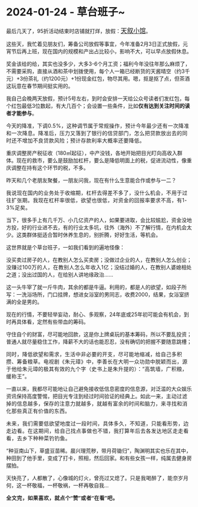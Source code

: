 # 2024-01-24 - 草台班子~

<p style="visibility: visible;">最后几天了，95折活动结束时店铺就打烊，放假：<a class="weapp_text_link js_weapp_entry wx_tap_link js_wx_tap_highlight" style="font-size: 17px; visibility: visible;" data-miniprogram-appid="wx2e9d304ca0c18079" data-miniprogram-path="pages/tab/one/index" data-miniprogram-applink="" data-miniprogram-nickname="天叙小馆" href="" data-miniprogram-type="text" data-miniprogram-servicetype="">天叙小馆</a>。</p><p style="visibility: visible;">这些天，我忙着见朋友们，筹备公司放假等事宜，今年准备2月3日正式放假，元宵节后再上班，现在国内的规模和产出占比较小，影响不大，可以早点放假休息。</p><p style="visibility: visible;">奖金该给的给，其实也没多少，大多3-6个月工资；福利今年没往年那么麻烦了，不需要采购，直接从酒和茶中划拨使用，每个人一箱已经断货的天酱晴空（约3千元）+3份茶礼（约1200元）+1份现金红包，物尽其用。嗯，抠是抠了点，但茶酒这玩意在春节期间挺实用的。<br style="visibility: visible;"></p><p style="visibility: visible;">我自己会晚两天放假，预计5号左右，到时会安排一天给公众号读者们发红包，每个红包最低3位数起，有大几百个；会设置一些条件，比如<strong style="visibility: visible;">仅有达到关注时间的读者才能参与</strong>。</p><p style="visibility: visible;">今天的降准，<span style="font-size: var(--articleFontsize); letter-spacing: 0.034em; visibility: visible;">下调0.5%，</span><span style="font-size: var(--articleFontsize); letter-spacing: 0.034em; visibility: visible;">这种调节属于常规操作，预计</span><span style="font-size: var(--articleFontsize); letter-spacing: 0.034em; visibility: visible;">今年最少还有</span><span style="font-size: var(--articleFontsize); letter-spacing: 0.034em; visibility: visible;">一次降准和一次降息。</span><span style="font-size: var(--articleFontsize); letter-spacing: 0.034em; visibility: visible;">降准后</span><span style="font-size: var(--articleFontsize); letter-spacing: 0.034em; visibility: visible;">，压力又落到了</span><span style="font-size: var(--articleFontsize); letter-spacing: 0.034em; visibility: visible;">银行的信贷部门，怎么把贷款放出去</span><span style="font-size: var(--articleFontsize); letter-spacing: 0.034em; visibility: visible;">的同时还不</span><span style="font-size: var(--articleFontsize); letter-spacing: 0.034em; visibility: visible;">增加</span><span style="font-size: var(--articleFontsize); letter-spacing: 0.034em; visibility: visible;">不良贷款风险</span><span style="font-size: var(--articleFontsize); letter-spacing: 0.034em; visibility: visible;">；</span><span style="font-size: var(--articleFontsize); letter-spacing: 0.034em; visibility: visible;">预计存款利率大概率还要</span><span style="font-size: var(--articleFontsize); letter-spacing: 0.034em; visibility: visible;">降低。</span></p><p style="visibility: visible;">重庆调整房产税征收（180㎡起征），中产没钱，各地开始把目光盯向高收入群体。现在的救市，要么是鼓励加杠杆，要么是降低明面上的税，促进流动性，像重庆调整在持有这个环节的税，不多。<br style="visibility: visible;"></p><p style="visibility: visible;">昨天和几个老朋友聚餐，一朋友问我，现在有什么生意能合作或参与一二？</p><p style="visibility: visible;"><span style="font-size: var(--articleFontsize); letter-spacing: 0.034em; visibility: visible;">我说现在国内的业务</span><span style="font-size: var(--articleFontsize); letter-spacing: 0.034em; visibility: visible;">处于收缩期，杠杆去得差不多了，没什么机会</span><span style="font-size: var(--articleFontsize); letter-spacing: 0.034em; visibility: visible;">，不用于过往</span><span style="font-size: var(--articleFontsize); letter-spacing: 0.034em; visibility: visible;">扩张期</span><span style="font-size: var(--articleFontsize); letter-spacing: 0.034em; visibility: visible;">。</span><span style="font-size: var(--articleFontsize); letter-spacing: 0.034em; visibility: visible;">我现在杠杆率很低，欲望也很低，对</span><span style="font-size: var(--articleFontsize); letter-spacing: 0.034em; visibility: visible;">资金的回报率要求不高，有1-3%足矣。</span></p><p style="visibility: visible;">当下，很多手上有几千万、小几亿资产的人，如果要进取，会比较尴尬，资金没地方投，好的行业进不去，有的行业太多坑，往外（海外）不了解行情，在内机会太少。这类群体挺适合暂时休养生息的，别折腾，好好生活，等机会。<br style="visibility: visible;"></p><p style="visibility: visible;">这世界就是个草台班子，一如我们看到的遍地怪像：</p><p style="visibility: visible;">没买卖过房子的人，在教别人怎么买卖房；没做过企业的人，在教别人怎么创业；<span style="letter-spacing: 0.578px; text-wrap: wrap; visibility: visible;">没赚过100万的人，在教别人怎么年收入1亿</span>；没结过婚的人，在教别人婆媳相处之道；没出过国的人，在给别人讲地缘政治......</p><p style="visibility: visible;">这一头牛宰了就一斤牛肉，其余的都是牛逼。利用的，都是人的欲望，如段子所写：一洗浴场所，门口挂牌，想进女浴室的男同志，收费2000，结果，女浴室挤满的全是男的。</p><p style="visibility: visible;">现在的行情，不要轻举妄动，耐心、多观察，24年底或25年初可能会有机会，到时再具体看，定然有些带血的筹码。</p><p>守住自个的财富，尽可能地回款，这是你上牌桌玩的基本筹码，所以不要乱投资；普通人就尽量稳住工作，降薪不大的话也能忍忍，没有确切的把握不要随意跳槽；</p><p><span style="font-size: var(--articleFontsize);letter-spacing: 0.034em;">同时，降低欲望和需求，</span><span style="font-size: var(--articleFontsize);letter-spacing: 0.034em;">生活中非必要的开支，尽可能地缩减，给自己多积攒、筹备粮草</span><span style="font-size: var(--articleFontsize);letter-spacing: 0.034em;">。电视剧《朱元璋》中，李善长在大明一众功勋中脱颖而出，源于他给朱元璋的极其有效的九个字（史书上是朱升提的）：“</span><span style="font-size: var(--articleFontsize);letter-spacing: 0.034em;">高筑墙，广积粮，缓称王”。</span></p><p>一直以来，我都尽可能地让自己避免接收低信息密度的信息源，对泛滥的大众娱乐资讯保持高度警惕，把目光专注到经过时间验证的经典上。如此一来，<span style="font-size: var(--articleFontsize);letter-spacing: 0.034em;">主动过滤掉的信息越多，保存的注意力就越多，就越有富余的时间和脑力，来寻找和消化那些真正有价值的东西。</span></p><p><span style="font-size: var(--articleFontsize);letter-spacing: 0.034em;"><span style="letter-spacing: 0.578px;text-wrap: wrap;">未来，我们需要低欲望地度过一段时间，具体多久，不知道，只能看形势，边走边看。</span><span style="letter-spacing: 0.578px;text-wrap: wrap;">在这期间，给自己找点事做也不错，我打算年后去各发达地区走走看看，去乡下种种菜钓钓鱼。</span></span></p><p>“种豆南山下，草盛豆苗稀。晨兴理荒秽，带月荷锄归”，陶渊明其实也乐在其中，种田到了他手里，变成了打卡，照相，然后回家。和有些女孩一样，纯属去健身房摆拍。</p><p>天快亮了，人都散了，心像城的灯火，曾亮过又熄了。<span style="letter-spacing: 0.578px;text-wrap: wrap;">只是我</span><span style="letter-spacing: 0.578px;text-wrap: wrap;">喝醉了，能</span>奈岁月何，这一杯敬福，一杯敬祸，一杯再敬自我…</p><p style="margin-bottom: 0px;outline: 0px;letter-spacing: 0.578px;text-wrap: wrap;"><strong style="outline: 0px;font-family: system-ui, -apple-system, BlinkMacSystemFont, &quot;Helvetica Neue&quot;, &quot;PingFang SC&quot;, &quot;Hiragino Sans GB&quot;, &quot;Microsoft YaHei UI&quot;, &quot;Microsoft YaHei&quot;, Arial, sans-serif;letter-spacing: 0.544px;background-color: rgb(255, 255, 255);color: rgb(34, 34, 34);font-size: 16px;"><span style="outline: 0px;font-size: 14px;">全文完，如果喜欢，就点个“赞”或者“在看”吧。</span></strong></p><p style="display: none;"><mp-style-type data-value="3"></mp-style-type></p>